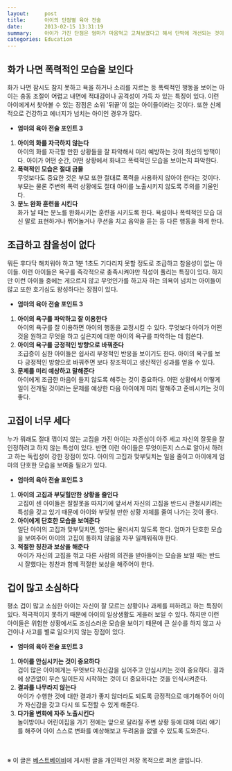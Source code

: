 ```yaml
---
layout:     post
title:      아이의 단점별 육아 전술
date:       2013-02-15 13:31:19
summary:    아이가 가진 단점은 엄마가 마음먹고 고쳐보겠다고 해서 단박에 개선되는 것이 아니다. 또한 아이마다 특성이 다르므로 획일적인 육아를 적용해서도 안 된다. 내 아이의 특성 하나하나를 잘 파악하고 그에 알맞은 육아 전술을 펼쳐 나가야 한다. 단점이 크게 부각되어 보이겠지만 분명 장점이 있다는 것도 잊지 않도록 하자.
categories: Education
---
```


## 화가 나면 폭력적인 모습을 보인다

화가 나면 잠시도 참지 못하고 욕을 하거나 소리를 지르는 등 폭력적인 행동을 보이는 아이는 충동 조절이 어렵고 내면에 적대감이나 공격성이 가득 차 있는 특징이 있다. 이런 아이에게서 찾아볼 수 있는 장점은 소위 '뒤끝'이 없는 아이들이라는 것이다. 또한 신체적으로 건강하고 에너지가 넘치는 아이인 경우가 많다.


* **엄마의 육아 전술 포인트 3**       
1. **아이의 화를 자극하지 않는다**       
아이의 화를 자극할 만한 상황들을 잘 파악해서 미리 예방하는 것이 최선의 방책이다. 아이가 어떤 순간, 어떤 상황에서 화내고 폭력적인 모습을 보이는지 파악한다.
2. **폭력적인 모습은 절대 금물**       
무엇보다도 중요한 것은 부모 또한 절대로 폭력을 사용하지 않아야 한다는 것이다. 부모는 물론 주변의 폭력 상황에도 절대 아이를 노출시키지 않도록 주의를 기울인다.
3. **분노 완화 훈련을 시킨다**       
화가 날 때는 분노를 완화시키는 훈련을 시키도록 한다. 욕설이나 폭력적인 모습 대신 말로 표현하거나 뛰어놀거나 쿠션을 치고 음악을 듣는 등 다른 행동을 하게 한다.



## 조급하고 참을성이 없다

뭐든 후다닥 해치워야 하고 1분 1초도 기다리지 못할 정도로 조급하고 참을성이 없는 아이들. 이런 아이들은 욕구를 즉각적으로 충족시켜야만 직성이 풀리는 특징이 있다. 하지만 이런 아이들 중에는 게으르지 않고 무엇인가를 하고자 하는 의욕이 넘치는 아이들이 많고 또한 호기심도 왕성하다는 장점이 있다.

* **엄마의 육아 전술 포인트 3**       
1. **아이의 욕구를 파악하고 잘 이용한다**       
아이의 욕구를 잘 이용하면 아이의 행동을 교정시킬 수 있다. 무엇보다 아이가 어떤 것을 원하고 무엇을 하고 싶은지에 대한 아이의 욕구를 파악하는 데 힘쓴다.
2. **아이의 욕구를 긍정적인 방향으로 바꿔준다**       
조급증이 심한 아이들은 쉽사리 부정적인 반응을 보이기도 한다. 아이의 욕구를 보다 긍정적인 방향으로 바꿔주면 보다 창조적이고 생산적인 성과를 얻을 수 있다.
3. **문제를 미리 예상하고 말해준다**       
아이에게 조급한 마음이 들지 않도록 해주는 것이 중요하다. 어떤 상황에서 어떻게 일이 전개될 것이라는 문제를 예상한 다음 아이에게 미리 말해주고 준비시키는 것이 좋다.



## 고집이 너무 세다

누가 뭐래도 절대 꺾이지 않는 고집을 가진 아이는 자존심이 아주 세고 자신의 잘못을 잘 인정하려고 하지 않는 특성이 있다. 반면 이런 아이들은 무엇이든지 스스로 알아서 하려고 하는 독립성이 강한 장점이 있다. 아이의 고집과 맞부딪치는 일을 줄이고 아이에게 엄마의 단호한 모습을 보여줄 필요가 있다.

* **엄마의 육아 전술 포인트 3**       
1. **아이의 고집과 부딪힐만한 상황을 줄인다**       
고집이 센 아이들은 잘잘못을 따지기에 앞서서 자신의 고집을 반드시 관철시키려는 특성을 갖고 있기 때문에 아이와 부딪칠 만한 상황 자체를 줄여 나가는 것이 좋다.
2. **아이에게 단호한 모습을 보여준다**       
일단 아이의 고집과 맞부딪치면, 엄마는 물러서지 않도록 한다. 엄마가 단호한 모습을 보여주어 아이의 고집이 통하지 않음을 자꾸 일깨워줘야 한다.
3. **적절한 칭찬과 보상을 해준다**       
아이가 자신의 고집을 꺾고 다른 사람의 의견을 받아들이는 모습을 보일 때는 반드시 잘했다는 칭찬과 함께 적절한 보상을 해주어야 한다.



## 겁이 많고 소심하다

평소 겁이 많고 소심한 아이는 자신이 잘 모르는 상황이나 과제를 피하려고 하는 특징이 있다. 적극적이지 못하기 때문에 아이의 일상생활도 게을러 보일 수 있다. 하지만 이런 아이들은 위험한 상황에서도 조심스러운 모습을 보이기 때문에 큰 실수를 하지 않고 사건이나 사고를 별로 일으키지 않는 장점이 있다.

* **엄마의 육아 전술 포인트 3**       
1. **아이를 안심시키는 것이 중요하다**       
겁이 많은 아이에게는 무엇보다 자신감을 심어주고 안심시키는 것이 중요하다. 결과에 상관없이 무슨 일이든지 시작하는 것이 더 중요하다는 것을 인식시켜준다.
2. **결과를 나무라지 않는다**      
아이가 수행한 것에 대한 결과가 좋지 않더라도 되도록 긍정적으로 얘기해주어 아이가 자신감을 갖고 다시 또 도전할 수 있게 해준다.
3. **다가올 변화에 자주 노출시킨다**       
놀이방이나 어린이집을 가기 전에는 앞으로 달라질 주변 상황 등에 대해 미리 얘기를 해주어 아이 스스로 변화를 예상해보고 두려움을 없앨 수 있도록 도와준다.



<br /><br />
※ 이 글은 [베스트베이비](http://www.ibestbaby.co.kr)에 게시된 글을 개인적인 저장 목적으로 퍼온 글입니다.
